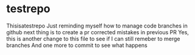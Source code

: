# testrepo
Thisisatestrepo
Just reminding myself how to manage code branches in github
next thing is to create a pr
corrected mistakes in previous PR
Yes, this is another change to this file to see if I can still remeber to merge branches
And one more to commit 
to see what happens
